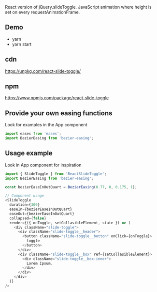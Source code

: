 React version of jQuery.slideToggle. JavaScript animation where height is set on every requestAnimationFrame.

## Demo

* yarn
* yarn start

## cdn

https://unpkg.com/react-slide-toggle/

## npm 

https://www.npmjs.com/package/react-slide-toggle


## Provide your own easing functions

Look for examples in the App component

```javascript
import eases from 'eases';
import BezierEasing from 'bezier-easing';
```

## Usage example

Look in App component for inspiration


```javascript
import { SlideToggle } from 'ReactSlideToggle';
import BezierEasing from 'bezier-easing';

const bezierEaseInOutQuart = BezierEasing(0.77, 0, 0.175, 1);

// Component usage
<SlideToggle
  duration={300}
  easeIn={bezierEaseInOutQuart}
  easeOut={bezierEaseInOutQuart}
  collapsed={false}
  render={({ onToggle, setCollasibleElement, state }) => (
    <div className="slide-toggle">
      <div className="slide-toggle__header">
        <button className="slide-toggle__button" onClick={onToggle}>
          toggle
        </button>
      </div>
      <div className="slide-toggle__box" ref={setCollasibleElement}>
        <div className="slide-toggle__box-inner">
          Lorem Ipsum.
        </div>
      </div>
    </div>
  )}
/>
```
